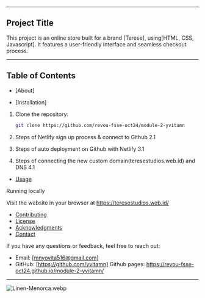 
----
## Project Title

This project is an online store built for a brand [Terese], using[HTML, CSS, Javascript].
It features a user-friendly interface and seamless checkout process.

----
## Table of Contents
- [About]

- [Installation]
1. Clone the repository:
   ```bash
   git clone https://github.com/revou-fsse-oct24/module-2-yvitamn

2. Steps of Netlify sign up process & connect to Github
   2.1 

3. Steps of auto deployment on Github with Netlify
   3.1

4. Steps of connecting the new custom domain(teresestudios.web.id) and DNS
   4.1 








- [Usage](#usage)

Running locally

Visit the website in your browser at https://teresestudios.web.id/
    

- [Contributing](#contributing)
- [License](#license)
- [Acknowledgments](#acknowledgments)
- [Contact](#contact)

 If you have any questions or feedback, feel free to reach out:

- Email: [mnyovita516@gmail.com]
- GitHub: [https://github.com/yvitamn]
 Github pages: 
 https://revou-fsse-oct24.github.io/module-2-yvitamn/
----
![Linen-Menorca.webp][def]

[def]: Linen-Menorca.webp